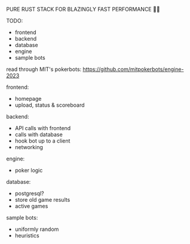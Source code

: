 PURE RUST STACK FOR BLAZINGLY FAST PERFORMANCE
🦀🚀

TODO: 
- frontend
- backend
- database
- engine
- sample bots

read through MIT's pokerbots: https://github.com/mitpokerbots/engine-2023

frontend:
- homepage
- upload, status \& scoreboard

backend:
- API calls with frontend
- calls with database
- hook bot up to a client
- networking

engine:
- poker logic

database:
- postgresql?
- store old game results
- active games

sample bots:
- uniformly random
- heuristics
